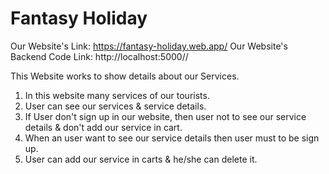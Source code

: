 # Fantasy Holiday

Our Website's Link: https://fantasy-holiday.web.app/ Our Website's Backend Code
Link: http://localhost:5000//

This Website works to show details about our Services.

1. In this website many services of our tourists.
2. User can see our services & service details.
3. If User don't sign up in our website, then user not to see our service
   details & don't add our service in cart.
4. When an user want to see our service details then user must to be sign up.
5. User can add our service in carts & he/she can delete it.
